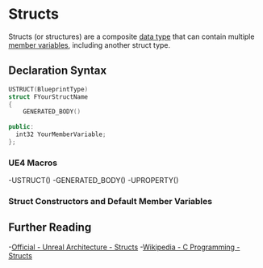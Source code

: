 # Structs

Structs (or structures) are a composite [data type](https://en.wikipedia.org/wiki/Data_type) that can contain multiple [member variables](https://en.wikipedia.org/wiki/Member_variable), including another struct type.

## Declaration Syntax

```C++
USTRUCT(BlueprintType)
struct FYourStructName
{
    GENERATED_BODY()
    
public:
  int32 YourMemberVariable;
};
```

### UE4 Macros
-USTRUCT()
-GENERATED_BODY()
-UPROPERTY()

### Struct Constructors and Default Member Variables

## Further Reading
-[Official - Unreal Architecture - Structs](https://docs.unrealengine.com/en-US/Programming/UnrealArchitecture/Reference/Structs/index.html)
-[Wikipedia - C Programming - Structs](https://en.wikipedia.org/wiki/Struct_(C_programming_language))
